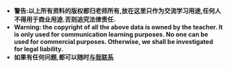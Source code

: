 * **警告:以上所有资料的版权都归老师所有,放在这里只作为交流学习用途,任何人不得用于商业用途.否则追究法律责任.**
* **Warning: the copyright of all the above data is owned by the teacher. It is only used for communication learning purposes. No one can be used for commercial purposes. Otherwise, we shall be investigated for legal liability.**
* **如果有任何问题,都可以随时[与我联系](http://awy.ink/contact)**
